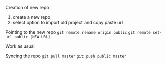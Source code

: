 Creation of new repo
1. create a new repo
2. select option to import old project and copy paste url

Pointing to the new repo
`git remote rename origin public`
`git remote set-url public [NEW_URL]`

Work as usual

Syncing the repo
`git pull master`
`git push public master`

